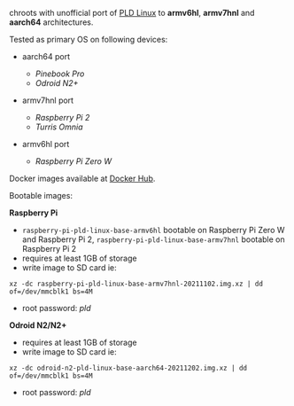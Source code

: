 chroots with unofficial port of [PLD Linux](https://www.pld-linux.org) to **armv6hl**, **armv7hnl** and **aarch64** architectures.

Tested as primary OS on following devices:
* aarch64 port
  * *Pinebook Pro*
  * *Odroid N2+*

* armv7hnl port
  * *Raspberry Pi 2*
  * *Turris Omnia*

* armv6hl port
  * *Raspberry Pi Zero W*

Docker images available at [Docker Hub](https://hub.docker.com/u/jpalus).

Bootable images:

**Raspberry Pi**
* `raspberry-pi-pld-linux-base-armv6hl` bootable on Raspberry Pi Zero W and Raspberry Pi 2, `raspberry-pi-pld-linux-base-armv7hnl` bootable on Raspberry Pi 2
* requires at least 1GB of storage
* write image to SD card ie:
```
xz -dc raspberry-pi-pld-linux-base-armv7hnl-20211102.img.xz | dd of=/dev/mmcblk1 bs=4M
```
* root password: *pld*

**Odroid N2/N2+**
* requires at least 1GB of storage
* write image to SD card ie:
```
xz -dc odroid-n2-pld-linux-base-aarch64-20211202.img.xz | dd of=/dev/mmcblk1 bs=4M
```
* root password: *pld*
